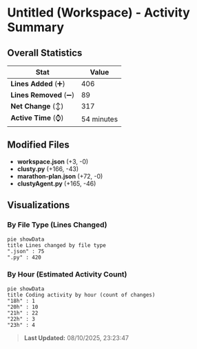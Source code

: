 # Untitled (Workspace) - Activity Summary 

## Overall Statistics

| Stat                   | Value                                                             |
| ---------------------- | ----------------------------------------------------------------- |
| **Lines Added** (➕)   | 406                                          |
| **Lines Removed** (➖) | 89                                        |
| **Net Change** (↕)    | 317                |
| **Active Time** (⌚)   | 54 minutes |


## Modified Files
- **workspace.json** (+3, -0)
- **clusty.py** (+166, -43)
- **marathon-plan.json** (+72, -0)
- **clustyAgent.py** (+165, -46)

## Visualizations

### By File Type (Lines Changed)

```mermaid
pie showData
title Lines changed by file type
".json" : 75
".py" : 420
```

### By Hour (Estimated Activity Count)

```mermaid
pie showData
title Coding activity by hour (count of changes)
"18h" : 1
"20h" : 10
"21h" : 22
"22h" : 3
"23h" : 4
```


> **Last Updated:** 08/10/2025, 23:23:47